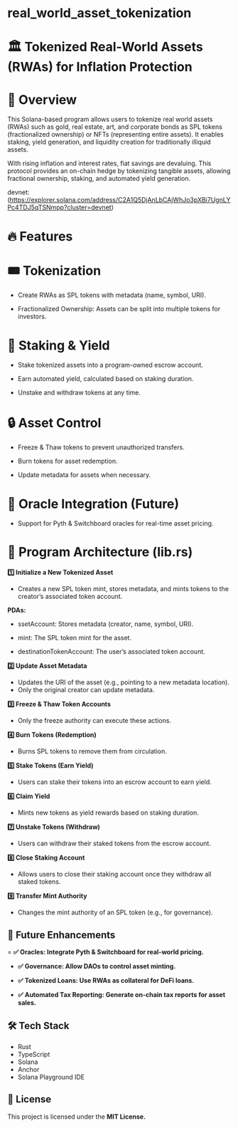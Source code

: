 # real_world_asset_tokenization

# 🏛 Tokenized Real-World Assets (RWAs) for Inflation Protection

# 📌 Overview

This Solana-based program allows users to tokenize real world assets (RWAs) such as gold, real estate, art, and corporate bonds as SPL tokens (fractionalized ownership) or NFTs (representing entire assets). It enables staking, yield generation, and liquidity creation for traditionally illiquid assets.

With rising inflation and interest rates, fiat savings are devaluing. This protocol provides an on-chain hedge by tokenizing tangible assets, allowing fractional ownership, staking, and automated yield generation.

devnet:(https://explorer.solana.com/address/C2A1Q5DjAnLbCAjWhJo3pXBi7UgnLYPc4TDJ5qTSNmpp?cluster=devnet)

# 🔥 Features

# 🎟 Tokenization

- Create RWAs as SPL tokens with metadata (name, symbol, URI).

- Fractionalized Ownership: Assets can be split into multiple tokens for investors.

# 🏦 Staking & Yield

- Stake tokenized assets into a program-owned escrow account.

- Earn automated yield, calculated based on staking duration.

- Unstake and withdraw tokens at any time.

# 🔒 Asset Control

- Freeze & Thaw tokens to prevent unauthorized transfers.

- Burn tokens for asset redemption.

- Update metadata for assets when necessary.


# 📡 Oracle Integration (Future)

- Support for Pyth & Switchboard oracles for real-time asset pricing.

# 📜 Program Architecture (lib.rs)

**1️⃣ Initialize a New Tokenized Asset**

- Creates a new SPL token mint, stores metadata, and mints tokens to the creator’s associated token account.

**PDAs:**

- ssetAccount: Stores metadata (creator, name, symbol, URI).

- mint: The SPL token mint for the asset.

- destinationTokenAccount: The user’s associated token account.

**2️⃣ Update Asset Metadata**

- Updates the URI of the asset (e.g., pointing to a new metadata location).
- Only the original creator can update metadata.

**3️⃣ Freeze & Thaw Token Accounts**
- Only the freeze authority can execute these actions.

**4️⃣ Burn Tokens (Redemption)**

- Burns SPL tokens to remove them from circulation.

**5️⃣ Stake Tokens (Earn Yield)**

- Users can stake their tokens into an escrow account to earn yield.

**6️⃣ Claim Yield**

- Mints new tokens as yield rewards based on staking duration.

**7️⃣ Unstake Tokens (Withdraw)**

- Users can withdraw their staked tokens from the escrow account.

**8️⃣ Close Staking Account**

- Allows users to close their staking account once they withdraw all staked tokens.

**9️⃣ Transfer Mint Authority**

 - Changes the mint authority of an SPL token (e.g., for governance).



## 🚀 Future Enhancements

= **✅ Oracles: Integrate Pyth & Switchboard for real-world pricing.**

 - **✅ Governance: Allow DAOs to control asset minting.**

 - **✅ Tokenized Loans: Use RWAs as collateral for DeFi loans.**

- **✅ Automated Tax Reporting: Generate on-chain tax reports for asset sales.**


## 🛠 Tech Stack
- Rust 
- TypeScript 
- Solana 
- Anchor 
- Solana Playground IDE

## 📜 License

This project is licensed under the **MIT License.**



 


